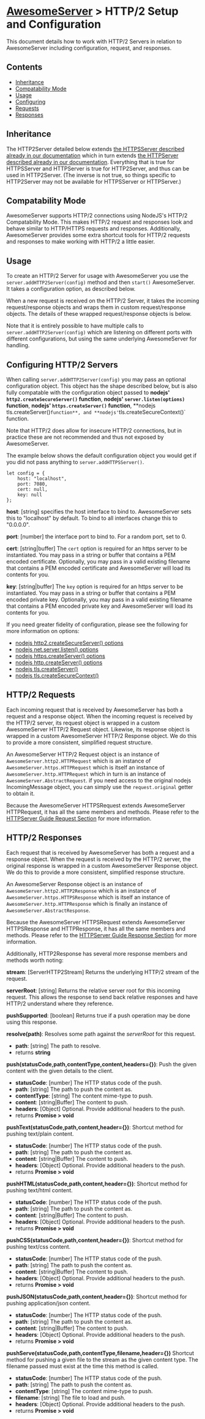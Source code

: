 # [AwesomeServer](../README.md) > HTTP/2 Setup and Configuration

This document details how to work with HTTP/2 Servers in relation to AwesomeServer including configuration, request, and responses.

## Contents
 - [Inheritance](#inheritance)
 - [Compatability Mode](#compatability-mode)
 - [Usage](#usage)
 - [Configuring](#configuring-http-servers)
 - [Requests](#http-requests)
 - [Responses](#http-responses)

## Inheritance

The HTTP2Server detailed below extends [the HTTPSServer described already in our documentation](./Advanced_HTTPS.md) which in turn extends [the HTTPServer described already in our documentation](./Advanced_HTTP.md). Everything that is true for HTTPSServer and HTTPServer is true for HTTP2Server, and thus can be used in HTTP2Server.  (The inverse is not true, so things specific to HTTP2Server may not be available for HTTPSServer or HTTPServer.)

## Compatability Mode

AwesomeServer supports HTTP/2 connections using NodeJS's HTTP/2 Compatability Mode.  This makes HTTP/2 request and responses look and behave similar to HTTP/HTTPS requests and responses. Additionally, AwesomeServer provides some extra shortcut tools for HTTP/2 requests and responses to make working with HTTP/2 a little easier.

## Usage

To create an HTTP/2 Server for usage with AwesomeServer you use the `server.addHTTP2Server(config)` method and then `start()` AwesomeServer.  It takes a configuration option, as described below.

When a new request is received on the HTTP/2 Server, it takes the incoming request/response objects and wraps them in custom request/response objects.  The details of these wrapped request/response objects is below.

Note that it is entirely possible to have multiple calls to `server.addHTTP2Server(config)` which are listening on different ports with different configurations, but using the same underlying AwesomeServer for handling.

## Configuring HTTP/2 Servers

When calling `server.addHTTP2Server(config)` you may pass an optional configuration object.  This object has the shape described below, but is also fully compatable with the configuration object passed to **nodejs' `http2.createSecureServer()` function**, **nodejs' `server.listen(options)` function**, **nodejs' `https.createServer()` function**, **nodejs` `tls.createServer()` function**, and **nodejs' `tls.createSecureContext()` function.

Note that HTTP/2 does allow for insecure HTTP/2 connections, but in practice these are not recommended and thus not exposed by AwesomeServer.

The example below shows the default configuration object you would get if you did not pass anything to `server.addHTTPSServer()`.

```
let config = {
	host: "localhost",
	port: 7080,
	cert: null,
	key: null
};
```

**host**: [string] specifies the host interface to bind to. AwesomeServer sets this to "localhost" by default. To bind to all interfaces change this to "0.0.0.0".

**port**: [number] the interface port to bind to. For a random port, set to 0.

**cert**: [string|buffer] The `cert` option is required for an https server to be instantiated.  You may pass in a string or buffer that contains a PEM encoded certificate.  Optionally, you may pass in a valid existing filename that contains a PEM encoded certificate and AwesomeServer will load its contents for you.

**key**: [string|buffer] The `key` option is required for an https server to be instantiated.  You may pass in a string or buffer that contains a PEM encoded private key.  Optionally, you may pass in a valid existing filename that contains a PEM encoded private key and AwesomeServer will load its contents for you.

If you need greater fidelity of configuration, please see the following for more information on options:

 - [nodejs http2.createSecureServer() options](https://nodejs.org/dist/latest-v10.x/docs/api/http2.html#http2_http2_createsecureserver_options_onrequesthandler)
 - [nodejs net.server.listen() options](https://nodejs.org/dist/latest-v10.x/docs/api/net.html#net_server_listen_options_callback)
 - [nodejs https.createServer() options](https://nodejs.org/dist/latest-v10.x/docs/api/https.html#https_https_createserver_options_requestlistener)
 - [nodejs http.createServer() options](https://nodejs.org/dist/latest-v10.x/docs/api/http.html#http_http_createserver_options_requestlistener)
 - [nodejs tls.createServer()](https://nodejs.org/dist/latest-v10.x/docs/api/tls.html#tls_tls_createserver_options_secureconnectionlistener)
 - [nodejs tls.createSecureContext()](https://nodejs.org/dist/latest-v10.x/docs/api/tls.html#tls_tls_createsecurecontext_options)

## HTTP/2 Requests

Each incoming request that is received by AwesomeServer has both a request and a response object. When the incoming request is received by the HTTP/2 server, its request object is wrapped in a custom AwesomeServer HTTP/2 Request object.  Likewise, its response object is wrapped in a custom AwesomeServer HTTP/2 Response object. We do this to provide a more consistent, simplified request structure.

An AwesomeServer HTTP/2 Request object is an instance of `AwesomeServer.http2.HTTPRequest` which is an instance of `AwesomeServer.https.HTTPRequest` which is itself an instance of `AwesomeServer.http.HTTPRequest` which in turn is an instance of `AwesomeServer.AbstractRequest`. if you need access to the original nodejs IncomingMessage object, you can simply use the `request.original` getter to obtain it.

Because the AwesomeServer HTTPSRequest extends AwesomeServer HTTPRequest, it has all the same members and methods.  Please refer to the [HTTPServer Guide Request Section](./Advanved_HTTP.md#http-request) for more information.

## HTTP/2 Responses

Each request that is received by AwesomeServer has both a request and a response object. When the request is received by the HTTP/2 server, the original response is wrapped in a custom AwesomeServer Response object.  We do this to provide a more consistent, simplified response structure.

An AwesomeServer Response object is an instance of `AwesomeServer.http2.HTTP2Response` which is an instance of `AwesomeServer.https.HTTPSResponse` which is itself an instance of `AwesomeServer.http.HTTPResponse` which is finally an instance of `AwesomeServer.AbstractResponse`.

Because the AwesomeServer HTTPSRequest extends AwesomeServer HTTPSResponse and HTTPResponse, it has all the same members and methods.  Please refer to the [HTTPServer Guide Response Section](./Advanved_HTTP.md#http-response) for more information.

Additionally, HTTP2Response has several more response members and methods worth noting:

**stream**: [ServerHTTP2Stream] Returns the underlying HTTP/2 stream of the request.

**serverRoot**: [string] Returns the relative server root for this incoming request. This allows the response to send back relative responses and have HTTP/2 understand where they reference.

**pushSupported**: [boolean] Returns true if a push operation may be done using this response.

**resolve(path)**: Resolves some path against the *serverRoot* for this request.
 - **path**: [string] The path to resolve.
 - returns **string**

**push(statusCode,path,contentType,content,headers={})**: Push the given content with the given details to the client.
 - **statusCode**: [number] The HTTP status code of the push.
 - **path**: [string] The path to push the content as.
 - **contentType**: [string] The content mime-type to push.
 - **content**: [string|Buffer] The content to push.
 - **headers**: [Object] Optional. Provide additional headers to the push.
 - returns **Promise > void**

**pushText(statusCode,path,content,header={})**: Shortcut method for pushing text/plain content.
- **statusCode**: [number] The HTTP status code of the push.
- **path**: [string] The path to push the content as.
- **content**: [string|Buffer] The content to push.
- **headers**: [Object] Optional. Provide additional headers to the push.
- returns **Promise > void**

**pushHTML(statusCode,path,content,header={})**: Shortcut method for pushing text/html content.
- **statusCode**: [number] The HTTP status code of the push.
- **path**: [string] The path to push the content as.
- **content**: [string|Buffer] The content to push.
- **headers**: [Object] Optional. Provide additional headers to the push.
- returns **Promise > void**

**pushCSS(statusCode,path,content,header={})**: Shortcut method for pushing text/css content.
- **statusCode**: [number] The HTTP status code of the push.
- **path**: [string] The path to push the content as.
- **content**: [string|Buffer] The content to push.
- **headers**: [Object] Optional. Provide additional headers to the push.
- returns **Promise > void**

**pushJSON(statusCode,path,content,header={})**: Shortcut method for pushing application/json content.
- **statusCode**: [number] The HTTP status code of the push.
- **path**: [string] The path to push the content as.
- **content**: [string|Buffer] The content to push.
- **headers**: [Object] Optional. Provide additional headers to the push.
- returns **Promise > void**

**pushServe(statusCode,path,contentType,filename,header={})** Shortcut method for pushing a given file to the stream as the given content type. The filename passed must exist at the time this method is called.
- **statusCode**: [number] The HTTP status code of the push.
- **path**: [string] The path to push the content as.
- **contentType**: [string] The content mime-type to push.
- **filename**: [string] The file to load and push.
- **headers**: [Object] Optional. Provide additional headers to the push.
- returns **Promise > void**
